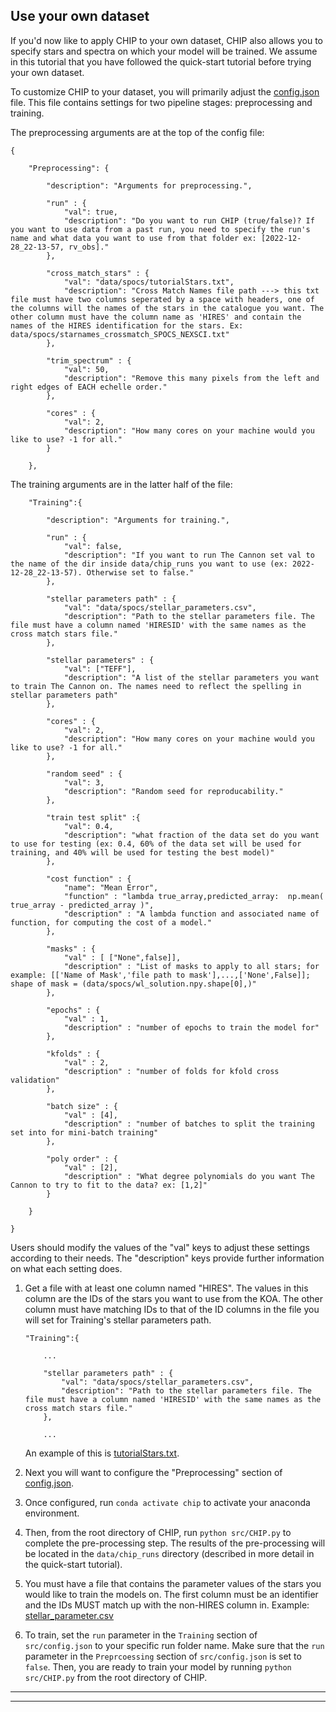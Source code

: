 
## Use your own dataset

If you'd now like to apply CHIP to your own dataset, CHIP also allows you to specify stars and spectra on which your model will be trained. We assume in this tutorial that you have followed the quick-start tutorial before trying your own dataset. 

To customize CHIP to your dataset, you will primarily adjust the [config.json](config.json) file. This file contains settings for two pipeline stages: preprocessing and training.


The preprocessing arguments are at the top of the config file: 

```
{   
 
    "Preprocessing": {

        "description": "Arguments for preprocessing.",
    
        "run" : { 
            "val": true,
            "description": "Do you want to run CHIP (true/false)? If you want to use data from a past run, you need to specify the run's name and what data you want to use from that folder ex: [2022-12-28_22-13-57, rv_obs]."
        },
        
        "cross_match_stars" : {
            "val": "data/spocs/tutorialStars.txt",
            "description": "Cross Match Names file path ---> this txt file must have two columns seperated by a space with headers, one of the columns will the names of the stars in the catalogue you want. The other column must have the column name as 'HIRES' and contain the names of the HIRES identification for the stars. Ex: data/spocs/starnames_crossmatch_SPOCS_NEXSCI.txt"
        },

        "trim_spectrum" : {
            "val": 50,
            "description": "Remove this many pixels from the left and right edges of EACH echelle order."
        },

        "cores" : { 
            "val": 2,
            "description": "How many cores on your machine would you like to use? -1 for all."
        }

    }, 
```

The training arguments are in the latter half of the file: 

```
    "Training":{
        
        "description": "Arguments for training.",

        "run" : { 
            "val": false,
            "description": "If you want to run The Cannon set val to the name of the dir inside data/chip_runs you want to use (ex: 2022-12-28_22-13-57). Otherwise set to false."
        },

        "stellar parameters path" : {
            "val": "data/spocs/stellar_parameters.csv",
            "description": "Path to the stellar parameters file. The file must have a column named 'HIRESID' with the same names as the cross match stars file."
        },

        "stellar parameters" : {
            "val": ["TEFF"],
            "description": "A list of the stellar parameters you want to train The Cannon on. The names need to reflect the spelling in stellar parameters path"
        },

        "cores" : { 
            "val": 2,
            "description": "How many cores on your machine would you like to use? -1 for all."
        },

        "random seed" : { 
            "val": 3,
            "description": "Random seed for reproducability."
        },

        "train test split" :{
            "val": 0.4,
            "description": "what fraction of the data set do you want to use for testing (ex: 0.4, 60% of the data set will be used for training, and 40% will be used for testing the best model)"
        },

        "cost function" : {
            "name": "Mean Error",
            "function" : "lambda true_array,predicted_array:  np.mean( true_array - predicted_array )",
            "description" : "A lambda function and associated name of function, for computing the cost of a model."
        },

        "masks" : {
            "val" : [ ["None",false]],
            "description" : "List of masks to apply to all stars; for example: [['Name of Mask','file path to mask'],...,['None',False]]; shape of mask = (data/spocs/wl_solution.npy.shape[0],)"
        },

        "epochs" : {
            "val" : 1,
            "description" : "number of epochs to train the model for"
        },
        
        "kfolds" : {
            "val" : 2,
            "description" : "number of folds for kfold cross validation"
        },

        "batch size" : {
            "val" : [4],
            "description" : "number of batches to split the training set into for mini-batch training"
        },

        "poly order" : {
            "val" : [2],
            "description" : "What degree polynomials do you want The Cannon to try to fit to the data? ex: [1,2]"
        }

    }

}
```

Users should modify the values of the "val" keys to adjust these settings according to their needs. The "description" keys provide further information on what each setting does. 


1. Get a file with at least one column named "HIRES". The values in this column are the IDs of the stars you want to use from the KOA. The other column must have matching IDs to that of the ID columns in the file you will set for Training's stellar parameters path. 
    ```
    "Training":{
        
        ...

        "stellar parameters path" : {
            "val": "data/spocs/stellar_parameters.csv",
            "description": "Path to the stellar parameters file. The file must have a column named 'HIRESID' with the same names as the cross match stars file."
        },
        
        ...
    ```

    An example of this is [tutorialStars.txt](../data/spocs/tutorialStars.txt). 

2. Next you will want to configure the "Preprocessing" section of [config.json](config.json). 

3. Once configured, run `conda activate chip` to activate your anaconda environment. 

4. Then, from the root directory of CHIP, run `python src/CHIP.py` to complete the pre-processing step. The results of the pre-processing will be located in the `data/chip_runs` directory (described in more detail in the quick-start tutorial).  

5. You must have a file that contains the parameter values of the stars you would like to train the models on. The first column must be an identifier and the IDs MUST match up with the non-HIRES column in. Example: [stellar_parameter.csv](../data/spocs/stellar_parameters.csv)

6. To train, set the `run` parameter in the `Training` section of `src/config.json` to your specific run folder name. Make sure that the `run` parameter in the `Preprcoessing` section of `src/config.json` is set to `false`. Then, you are ready to train your model by running `python src/CHIP.py` from the root directory of CHIP.
---
---